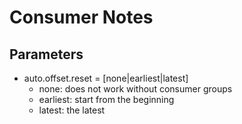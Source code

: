 # Consumer Notes

## Parameters

- auto.offset.reset = [none|earliest|latest]
  - none: does not work without consumer groups
  - earliest: start from the beginning
  - latest: the latest
  